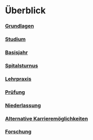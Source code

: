 # Überblick

### [Grundlagen](/Grundlagen/README.md)
### [Studium](/Studium/README.md)
### [Basisjahr](/Basisjahr/README.md)
### [Spitalsturnus](/Spitalsturnus/README.md)
### [Lehrpraxis](/Lehrpraxis/README.md)
### [Prüfung](/Prüfung/README.md)
### [Niederlassung](/Niederlassung/README.md)
### [Alternative Karrieremöglichkeiten](/Karrieremöglichkeiten/README.md)
### [Forschung](/Forschung/README.md)
